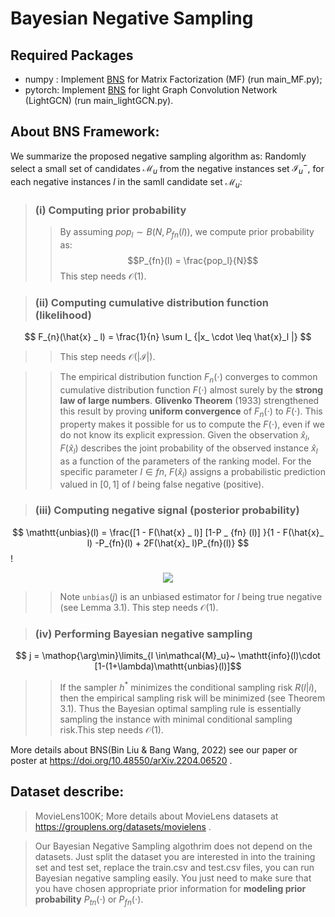 # Bayesian Negative Sampling

## Required Packages
- numpy  : Implement [BNS](https://doi.org/10.48550/arXiv.2204.06520) for Matrix Factorization (MF) (run main_MF.py); 
- pytorch: Implement [BNS](https://doi.org/10.48550/arXiv.2204.06520) for light Graph Convolution Network (LightGCN) (run main_lightGCN.py).

## About BNS Framework:
We summarize the proposed negative sampling algorithm as: Randomly select a small set of candidates $\mathcal{M}_u$ from the negative instances set $\mathcal{I}_u^-$, for each negative instances $l$ in the samll candidate set $\mathcal{M}_u$:

>### (i) Computing prior probability
>>By assuming $pop_l \sim B (N, P_{fn}(l))$, we compute prior probability as:
$$P_{fn}(l) = \frac{pop_l}{N}$$
>>This step needs $\mathcal{O}(1)$.


>### (ii) Computing cumulative distribution function (likelihood) 
$$ F_{n}(\hat{x} _ l) = \frac{1}{n} \sum  I_ {|x_ \cdot \leq \hat{x}_l |} $$
>>This step needs $\mathcal{O}(|\mathcal{I}|)$.
  
>>The empirical distribution function $F_n (\cdot)$  converges to common cumulative distribution function $F(\cdot)$ almost surely by the **strong law of large numbers**. **Glivenko Theorem** (1933) strengthened this result by proving **uniform convergence** of $F_n(\cdot)$ to $F(\cdot)$. This property makes it possible for us to compute the $F(\cdot)$, even if we do not know its explicit expression. Given the observation $\hat{x}_l$, $F(\hat{x}_l)$ describes the joint probability of the observed instance $\hat{x}_l$ as a function of the parameters of the ranking model. For the specific parameter $l \in fn$, $F(\hat{x}_l)$ assigns a probabilistic prediction valued in $[0,1]$ of $l$ being false negative (positive).<br>

>### (iii) Computing  negative signal (posterior probability) 
$$ \mathtt{unbias}(l) = \frac{[1 - F(\hat{x} _ l)] [1-P _ {fn} (l)] }{1 - F(\hat{x}_ l) -P_{fn}(l) + 2F(\hat{x}_ l)P_{fn}(l)} $$!

<div align=center>
<img src="https://github.com/liubin06/test/raw/master/fig3.png">
</div>

>>Note $\mathtt{unbias}(j)$ is an unbiased estimator for $l$ being true negative (see Lemma 3.1). This step needs $\mathcal{O}(1)$.

>### (iv) Performing Bayesian negative sampling
$$ j  =  \mathop{\arg\min}\limits_{l \in\mathcal{M}_u}~ \mathtt{info}(l)\cdot [1-(1+\lambda)\mathtt{unbias}(l)]$$
>>If the sampler $h^*$ minimizes the conditional sampling risk $R(l|i)$, then the empirical sampling risk will be minimized (see Theorem 3.1). Thus the Bayesian optimal sampling rule is essentially sampling the instance with minimal conditional sampling risk.This step needs $\mathcal{O}(1)$. <br>

More details about BNS(Bin Liu & Bang Wang, 2022) see our paper or poster at https://doi.org/10.48550/arXiv.2204.06520 .

## Dataset describe: 
>MovieLens100K; More details about MovieLens datasets at https://grouplens.org/datasets/movielens .<br>

>Our Bayesian Negative Sampling algothrim does not depend on the datasets. Just split the dataset you are interested in into the training set and test set, replace the train.csv and test.csv files, you can run Bayesian negative sampling easily. You just need to make sure that you have chosen appropriate prior information for **modeling prior probability** $P_{tn}(\cdot)$ or $P_{fn}(\cdot)$.

